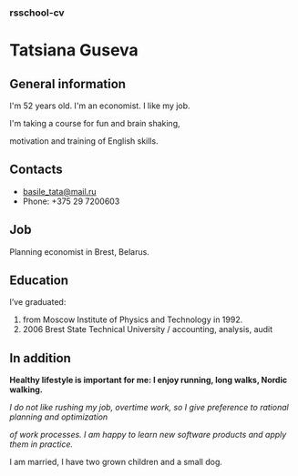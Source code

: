 ### rsschool-cv
# Tatsiana Guseva 
## General information

I'm 52 years old. I'm an economist. I like my job. 

I'm taking a course for fun and brain shaking, 

motivation and training of English skills.
## Contacts
* basile_tata@mail.ru
* Phone: +375 29 7200603
## Job

Planning economist in Brest, Belarus.

## Education

I’ve graduated:
1. from Moscow Institute of Physics and Technology in 1992.
2. 2006 Brest State Technical University / accounting, analysis, audit

## In addition

**Healthy lifestyle is important for me: I enjoy running, long walks, Nordic walking.**

*I do not like rushing my job, overtime work, so I give preference to rational planning and optimization*

*of work processes. I am happy to learn new software products and apply them in practice.* 

I am married, I have two grown children and a small dog.
